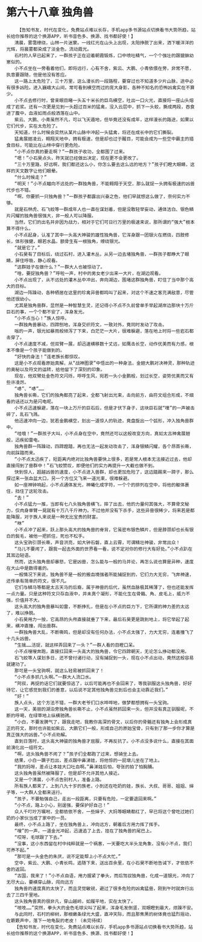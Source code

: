 # 第六十八章 独角兽
        【告知书友，时代在变化，免费站点难以长存，手机app多书源站点切换看书大势所趋，站长给你推荐的这个换源APP，听书音色多、换源、找书都好使！】
       清晨，雾霭缭绕，山林一片迷蒙。一线红光在山头上出现，太阳挣脱了出来，洒下暖洋洋的光辉，将晨雾都染成了淡金色，流动霞光。
       石村的人早已起来了，一群孩子正在迎着朝霞锻炼，口中喷吐精气，一个个强壮的跟貔貅幼崽似的。
       小不点坐在一旁看着他们，即将远行，心有不舍，紫云、大鹏、小青依偎在旁，非常不愿，执意要跟随，但是他没有答应。
       这一路上太危险了，三十万里，这么漫长的一段路程，要穿过也不知道多少片山脉，途中必有很多凶险。进入巍峨大山间，常可看到横空而过的庞大身影，各种不知名的恐怖凶禽实在不算少。
       小不点去修行时，曾亲眼目睹一头五十米长的巨鸟横空，吐出一口火光，直接将一座山头熔成了岩浆。还有一次更是见到一头超过百米的猛禽，没入云层中，抓下一头蛟，撕成两段，吞食进了腹中，血液如雨点般洒落在山中。
       紫云、大鹏、小青虽然不凡，可以飞天遁地，但毕竟还没有成年，这样漫长的路途，如果以它们代步，实在太危险了。
       天知道，什么时候会突然从某片山脉中冲起一头猛禽，将还在成长中的它们撕裂。
       猛禽展翅凌云，翱翔天地中，拥有极速，但是却也过于醒目，可能会成为一些空中霸主的猎食目标，可能比在山林中穿行更危险。
       “小不点你真的要走啊？”一群孩子收功，全都围了过来。
       “嗯！”小石昊点头，昨天就已经做出决定，现在更不会更改了。
       “三十万里路，好远啊，我们都还这么小，你怎么要去这么远的地方？”孩子们瞪大眼睛，这样的天文数字让他们眼晕。
       “什么时候走？”
       “明天！”小不点瞄向不远处的一群独角兽，不能翱翔于天空，那么就捉一头拥有极速的凶兽代步也不错。
       “啊，你要抓一只独角兽？”一群孩子都露出兴奋之色，他们早就想这么做了，奈何实力不够。
       就是石林虎、石飞蛟等一群成年人也一直在谋划着，但是没敢轻举妄动，通体洁白、银色鳞片闪耀的独角兽很强大，非一般人可以降服。
       当然，它们的出名并非因为战力，相对于它们可日行万里的极速来说，那所谓的“强大”根本算不得什么。
       小不点起身，认准了其中一头高大神骏的雄性独角兽，它浑身跟一团银火在燃烧，四肢修长，体形强健，眼若水晶，额骨生有一根独角，缭绕银光。
       “就是它了。”
       小石昊有了目标后，绕过石村，进入灌木丛，从另一边去堵独角兽，一群孩子都睁大了眼睛，屏住呼吸，静心观看。
       “这群娃子在做什么？”一群大人也被惊动了。
       “啥，要捉独角兽？”呼啦一声，村中的男女老少出来一大片，在湖边观看。
       小不点出现了，从不远处的灌木丛中冲出，奔向湖边，围堵这群独角兽，盯住了当中那个高大的目标。
       湖边一阵躁动，各种栖居在这里的珍禽异兽都鸣叫了起来，对这个不速之客充满敌意，尽管他还很幼小。
       尤其是独角兽群，显然是一种智慧生灵，还记得小不点不久前曾单手举起湖岸边那块十万斤巨石的事，一个个都不安了，浑身发光。
       “小不点当心！”族人惊呼。
       一群独角兽暴动，四蹄刨地，浑身交织符文，一致对外，竟同时发动了攻击。
       嗡的一声，银光如暴雨般倾泻了下来，白茫茫一大片，很难躲避，落在地上时将一些岩石都击穿了。
       小不点速度不减，但双臂一展，却迅速横移数十丈远，如鹰击长空，动作优美而有力感，根本不像是一个孩子能做到的。
       “好快的身法！”连老族长都惊叹。
       这是小不点观看原始真解，从“战神图录”中悟出的一种身法，金翅大鹏对决神灵，那种轨迹的奥秘以及符文的运转，给他留下了深刻的印象。
       现在，他双臂处金色符文闪烁，呼呼生风，宛若一头小金鹏般，划过长空，姿势优美而又有些许凌厉。
       “哧”、“哧”……
       独角兽长嘶，它们的独角都亮了起来，全都飞射出光束，击向前方，由符文组合形成，不细看的话还以为是闪电呢。
       小不点迅速躲避，落在一块上万斤的巨石后，但是才伏下身子，这块巨石就“噗”的一声被击碎了，乱石飞溅。
       他迅速冲向一边，犹若金鹏横空，划出一道惊人的轨迹，竟盘旋出一个弧形，冲入独角兽群中。
       “哇哦！”一群孩子大叫，小不点身在空中，竟然还可以这般改变方向，真如太古神禽展翅般，迅疾如雷电。
       独角兽群一阵躁动，四蹄蹬踏，再也无法一起发动攻击了，浑身银鳞闪耀，各个昂首长嘶，向前踩踏而来。
       “小不点太迅疾了，短距离内绝对比独角兽要快上很多，若是常人根本无法接近过去，他却直接闯到了兽群中！”石飞蛟赞叹，即便他们的实力再提升一大截也做不到。
       快到惊人，超越凶兽的速度，小不点进入兽群，却也更加危险了，这边踏踢来一蹄子，那么探过来一张血盆大口，另一个方位又飞来一道光束，很难躲避。
       如一座神钟响起，小不点通体发光，神曦化成字符，一个个的排列在空中，将他的躯体裹住，挡住了这轮攻击。
       “去！”
       小不点猛力一推，当即有七八头独角兽横飞，摔了出去，他的力量何其强大，不算骨文秘力，仅肉身单臂一晃就有十万八千斤神力。不过他并没有下杀手，这些异兽很稀少，将来若是都能降服，对于族人来说是一种无比宝贵的财富。
       “咻”
       小不点冲了起来，跃上那头高大的独角兽的脊背，它虽密布银色鳞片，但是脖颈却也长有银白的鬓毛，被他一把抓住，死也不松手。
       这头宝驹引颈长嘶，声音洪亮，如大钟石磐，直上云霄，可谓精壮神骏，非常出众！
       “马儿不要闹了，跟我一起去外面的世界看一看，说不定对你的修行大有好处。”小不点趴在其耳边轻语。
       然而，这头独角兽却暴怒，它是凶兽，怎么能与一般的马并论，再怎么说也算是异种，速度在大山中是数得着的。
       一般情况下来说，独角兽不是一般的搬血境强者所能捕捉到的，它们力大无穷，飞奔神速，还传承有简单的符文，很不凡。
       它们与鳞马等都是太古天马的后裔，属于神兽的后代，虽然血脉极其稀薄了，但也还能发挥一点力量。只是这种符文只存血液中，并未真个凝形，不能化生在骨骼、角、皮毛上，威力不强，价值并不大。
       这头高大的独角兽暴叫如雷，不断挣扎，但是在小不点的巨力下，它所谓的神力差的太远了，难以挣脱。
       小石昊用力一按，它高昂的头颅直接就垂了下来，最后石昊更是跳到地上，将它举起了起来，横冲直撞，闯出兽群。
       一群独角兽大乱，不断嘶鸣，但是却没有任何办法，小不点太强了，力大无穷，连着撞飞了十几头凶兽。
       “生擒……活捉，就这样弄回来了一头？”一群人看的目瞪口呆。
       小不点嗖嗖奔跑，直接扛回来一头高大的独角兽，令它四蹄朝天，无论怎么挣动都没用。
       石飞蛟等人谋划多日，还不曾付诸行动，没有捕捉到一头，现在小不点出动，竟然这般容易就建功了。
       那可是一头宝驹啊，就这么轻易被抓回来了！
       “小不点多抓几头啊。”一群大人流口水。
       “阿叔，再捉的话它们就要惊逃了，以后可能再也不会回来了，等我驯服这头独角兽，好好待它，让它感觉到我们的善意，以后说不定其他独角兽见到后也会主动靠近我们。”
       “好！”
       族人点头，这个方法不错，一群大老爷们口水哗哗地，做梦都想拥有一头宝驹。
       这一天，美丽的湖泊旁独角兽长嘶不止，小不点虽然抓回来一头，但并没有真正驯服呢，不断的呼喝，在绿草地上纵横驰骋。
       “小白，不要发脾气了，跟我走吧，我教你高深的骨文，以后你的骨骼还有独角上会形成真正的符文，那时也许能如紫云、大鹏它们一般，形成自己的原始宝骨，只有到了那一步你才算是真正强大的凶兽。”小不点劝解。
       直到日落时，这头高大神骏的独角兽才屈服，不再反抗了。小不点没多说什么，直接在其面前演化出一组符文。
       “啊，这头独角兽不闹了？”孩子们全都跑了过来，想骑坐上去。
       结果，小白一蹶子尥出，差点踹中鼻涕娃，将他惊的一屁墩儿坐在了地上。
       “我的妈呀，差点让本娃大口吐血啊。”鼻涕娃后怕，夸张的拍了怕胸脯。
       这头独角兽虽然被降服了，但是却不允许其他人接近。
       又是一个清晨，小不点告别村人，准备上路。
       所有族人都来了，上到八九十岁的族老，小到还在吃奶的娃，族长、大叔、哥哥、姐姐、婶子等，一大群人全都来送行。
       “孩子，不要勉强自己，走出一段距离，只要有危险，一定要退回来啊。”
       “小不点，路上小心，别逞强，要保护好自己！”
       众人千叮咛万嘱咐，全都依依不舍，一些婶子、大妈等眼睛都红了，早已将这个曾吃过她们奶的小家伙当成了家中的一员。
       最终，小不点上路了，坐在独角兽上，冲向远方，朝着后方用力挥了挥手。
       “嗖”的一声，一道金光冲起，迅速追了上去，挂在了独角兽的尾巴上。
       “哎呀，毛球跟了下去。”
       “没事，这小东西留在村中纯粹就是一个祸害，一天要吃大半头龙角象，没有小不点，我们可养不起。”
       “那可是一头金色的朱厌，说不定能帮上小不点大忙。”
       空中，紫云、大鹏、小青长鸣，追随下来，送出百余里，在小石昊不断地告诫下，才依依不舍的返回。
       “古国，我来了！”小不点自语，用力握紧了拳头，而后驾驭独角兽，化成一道银光，冲向了无尽大山，要横穿山脉，闯向远方
       独角兽的速度真的太快了，而且灵觉敏锐，避过了很多危险的凶禽猛兽，刚到午时就奔行出去了三四千里地。
       这头独角兽真的很非凡，穿山越岭，如履平地，实在太快了。
       “吱吱……”突然，拳头大的金色毛球尖叫了起来，浑身毛发倒竖，双眼瞪到最大，烦躁不安。
       与此同时，石村的柳树，那根嫩条绿光大盛，直冲天际，而且那焦黑的树体竟也猛烈摇动，在簌簌声中，落下一地龟裂的老皮！（未完待续）
       【告知书友，时代在变化，免费站点难以长存，手机app多书源站点切换看书大势所趋，站长给你推荐的这个换源APP，听书音色多、换源、找书都好使！】